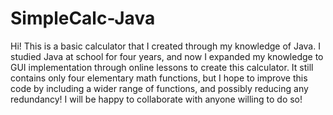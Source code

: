 # SimpleCalc-Java
Hi! This is a basic calculator that I created through my knowledge of Java. I studied Java at school for four years, and now I expanded my knowledge to GUI implementation through online lessons to create this calculator. It still contains only four elementary math functions, but I hope to improve this code by including a wider range of functions, and possibly reducing any redundancy! I will be happy to collaborate with anyone willing to do so!
